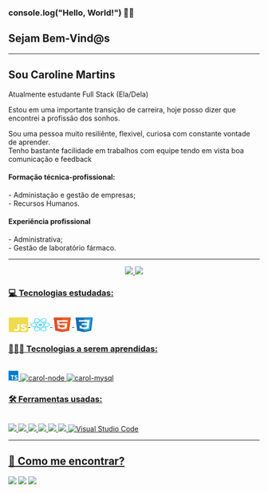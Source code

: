 ###  console.log("Hello, World!") 👋🏼
## Sejam Bem-Vind@s

 ---
 
 ## Sou Caroline Martins
 <p>Atualmente estudante Full Stack (Ela/Dela)</p>
 
<p>Estou em uma importante transição de carreira, hoje posso dizer que encontrei a profissão dos sonhos.</p>
<p>Sou uma pessoa muito resiliênte, flexivel, curiosa com constante vontade de aprender.</br> Tenho bastante facilidade em trabalhos com equipe tendo em vista boa comunicação e feedback</p>
 
 <h4>Formação técnica-profissional: </h4>
 - Administação e gestão de empresas;</br>
 - Recursos Humanos.

<h4>Experiência profissional </h4>
- Administrativa;</br> 
- Gestão de laboratório fármaco.

---



<div align="center">
  <a href="https://github.com/CarolineMartins09">
   <img height="180em" src="https://github-readme-stats.vercel.app/api?username=carolinemartins09&theme=blue-green"/>
   <img height="180em" src="https://github-readme-stats.vercel.app/api/top-langs/?username=carolinemartins09&layout=compact&langs_count=7&theme=blue-green"/>
</div>

### 💻 Tecnologias estudadas: 
<div style="display: inline_block"><br>
  <img align="center" alt="carol-Js" height="30" width="40" src="https://raw.githubusercontent.com/devicons/devicon/master/icons/javascript/javascript-plain.svg">
  <img align="center" alt="carol-React" height="30" width="40" src="https://raw.githubusercontent.com/devicons/devicon/master/icons/react/react-original.svg">
  <img align="center" alt="carol-HTML" height="30" width="40" src="https://raw.githubusercontent.com/devicons/devicon/master/icons/html5/html5-original.svg">
  <img align="center" alt="carol-CSS" height="30" width="40" src="https://raw.githubusercontent.com/devicons/devicon/master/icons/css3/css3-original.svg">
</div>
  
 ### 👩🏼‍💻 Tecnologias a serem aprendidas:
<div style="display: inline_block"><br>
  <img alt="carol-Ts" width="4%" src="https://raw.githubusercontent.com/devicons/devicon/master/icons/typescript/typescript-plain.svg">
  <img alt="carol-node" src="https://cdn.jsdelivr.net/gh/devicons/devicon/icons/nodejs/nodejs-original.svg" width="4%"/>
  <img alt="carol-mysql" width="4%" src="https://cdn.jsdelivr.net/gh/devicons/devicon/icons/mysql/mysql-original.svg" />

</div>


### 🛠 Ferramentas usadas:
<div style="display: inline_block"><br>
  <img src="https://img.shields.io/badge/React_Router-CA4245?style=for-the-badge&logo=react-router&logoColor=white" />
  <img src="https://img.shields.io/badge/styled--components-DB7093?style=for-the-badge&logo=styled-components&logoColor=white">
  <img src="https://img.shields.io/badge/Material--UI-0081CB?style=for-the-badge&logo=material-ui&logoColor=white"/>
  <img src="https://img.shields.io/badge/Canva-%2300C4CC.svg?&style=for-the-badge&logo=Canva&logoColor=white" />
  <img src="https://img.shields.io/badge/Notion-000000?style=for-the-badge&logo=notion&logoColor=white"/>
  <img src="https://img.shields.io/badge/Trello-0052CC?style=for-the-badge&logo=trello&logoColor=white"/>
  <img src="https://camo.githubusercontent.com/42ada9cc774b9d2b4cf35691820a881d70657ae42c3a074f00c7e9add6352361/68747470733a2f2f696d672e736869656c64732e696f2f62616467652f56697375616c5f53747564696f5f436f64652d3030373844343f7374796c653d666f722d7468652d6261646765266c6f676f3d76697375616c25323073747564696f253230636f6465266c6f676f436f6c6f723d7768697465" alt="Visual Studio Code" data-canonical-src="https://img.shields.io/badge/Visual_Studio_Code-0078D4?style =for-the-badge & logo=visual%20studio%20code & logoColor=white" style="max-width: 100%;">
</div>


---

## 📩 Como me encontrar?
 
<div>
  <a href="https://www.instagram.com/carol.martins02/" target="_blank"><img src="https://img.shields.io/badge/-Instagram-%23E4405F?style=for-the-badge&logo=instagram&logoColor=white" target="_blank"></a>
  <a href = "mailto:caroline.martins.soares09@gmail.com"><img src="https://img.shields.io/badge/-Gmail-%23333?style=for-the-badge&logo=gmail&logoColor=white" target="_blank"></a>
  <a href="https://www.linkedin.com/in/caroline-martins-06421020a/" target="_blank"><img src="https://img.shields.io/badge/-LinkedIn-%230077B5?style=for-the-badge&logo=linkedin&logoColor=white" target="_blank"></a> 
 
</div>
